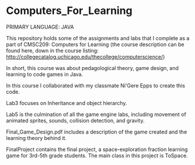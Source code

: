 # Computers_For_Learning

PRIMARY LANGUAGE: JAVA

This repository holds some of the assignments and labs that I complete as a part of CMSC209: Computers for Learning (the course description can be found here, down in the course listing: http://collegecatalog.uchicago.edu/thecollege/computerscience/)

In short, this course was about pedagological theory, game design, and learning to code games in Java.

In this course I collaborated with my classmate Ni'Gere Epps to create this code.

Lab3 focuses on Inheritance and object hierarchy.

Lab5 is the culmination of all the game engine labs, including movement of animated sprites, sounds, collision detection, and gravity.

Final_Game_Design.pdf includes a description of the game created and the learning theory behind it.

FinalProject contains the final project, a space-exploration fraction learning game for 3rd-5th grade students. The main class in this project is ToSpace.